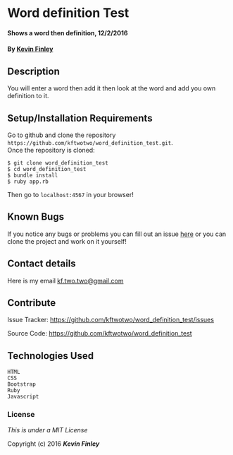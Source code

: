 # Word definition Test

#### Shows a word then definition, 12/2/2016

#### By [Kevin Finley](http://www.kfinley.com)

## Description

You will enter a word then add it then look at the word and add you own definition to it.

## Setup/Installation Requirements

Go to github and clone the repository `https://github.com/kftwotwo/word_definition_test.git`.  
Once the repository is cloned:
```
$ git clone word_definition_test
$ cd word_definition_test
$ bundle install
$ ruby app.rb
```
Then go to `localhost:4567` in your browser!
## Known Bugs

If you notice any bugs or problems you can fill out an issue [here](http://www.github.com/kftwotwo/word_definition_test/issue) or you can clone the project and work on it yourself!

## Contact details
Here is my email kf.two.two@gmail.com

## Contribute

Issue Tracker: https://github.com/kftwotwo/word_definition_test/issues

Source Code: https://github.com/kftwotwo/word_definition_test


## Technologies Used
```
HTML
CSS
Bootstrap
Ruby
Javascript
```
### License

*This is under a MIT License*

Copyright (c) 2016 **_Kevin Finley_**
